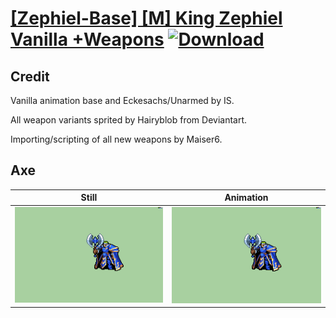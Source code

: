 # [\[Zephiel-Base\] \[M\] King Zephiel Vanilla +Weapons](./) [![Download](https://img.shields.io/badge/Download--red?style=social&logo=github)](https://minhaskamal.github.io/DownGit/#/home?url=https://github.com/Klokinator/FE-Repo/tree/main/Battle%20Animations%2FInfantry%20-%20Knights%2C%20Generals%2C%20Armors%2F%5BZephiel-Base%5D%20%5BM%5D%20King%20Zephiel%20Vanilla%20%2BWeapons%2F3.%20Axe)

## Credit

Vanilla animation base and Eckesachs/Unarmed by IS.

All weapon variants sprited by Hairyblob from Deviantart.

Importing/scripting of all new weapons by Maiser6.

## Axe

| Still | Animation |
| :---: | :-------: |
| ![Axe still](./Axe_000.png) | ![Axe animation](./Axe.gif) |
